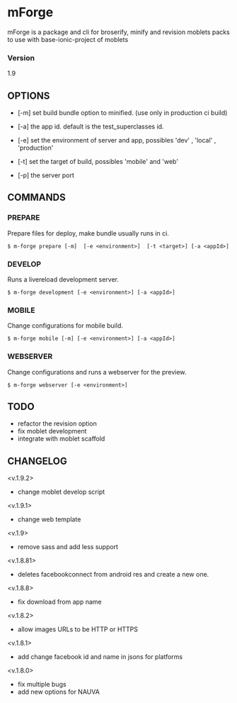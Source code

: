 # mForge
mForge is a package and cli for broserify, minify and revision moblets packs to
use with base-ionic-project of moblets

### Version
1.9


## OPTIONS

- [-m] set build bundle option to minified. (use only in production ci build)

- [-a] the app id. default is the test_superclasses id.

- [-e] set the environment of server and app, possibles 'dev' , 'local' ,
'production'

- [-t] set the target of build, possibles 'mobile' and 'web'

- [-p] the server port


## COMMANDS

### PREPARE

Prepare files for deploy, make bundle usually runs in ci.

```
$ m-forge prepare [-m]  [-e <environment>]  [-t <target>] [-a <appId>]
```
### DEVELOP

Runs a livereload development server.

```
$ m-forge development [-e <environment>] [-a <appId>]
```
### MOBILE

Change configurations for mobile build.

```
$ m-forge mobile [-m] [-e <environment>] [-a <appId>]
```

### WEBSERVER

Change configurations and runs a webserver for the preview.

```
$ m-forge webserver [-e <environment>]
```

## TODO

- refactor the revision option
- fix moblet development
- integrate with moblet scaffold

## CHANGELOG

<v.1.9.2>
 - change moblet develop script

<v.1.9.1>
 - change web template

<v.1.9>
 - remove sass and add less support

<v.1.8.81>
 - deletes facebookconnect from android res and create a new one.

<v.1.8.8>
 - fix download from app name

<v.1.8.2>
 - allow images URLs to be HTTP or HTTPS

<v.1.8.1>
 - add change facebook id and name in jsons for platforms

<v.1.8.0>
 - fix multiple bugs
 - add new options for NAUVA
